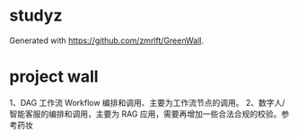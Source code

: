 # studyz

Generated with https://github.com/zmrlft/GreenWall.


# project wall

1、DAG 工作流 Workflow 编排和调用、主要为工作流节点的调用。
2、数字人/智能客服的编排和调用，主要为 RAG 应用，需要再增加一些合法合规的校验。参考药妆
